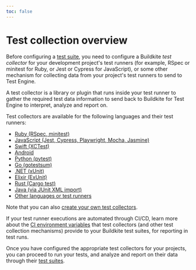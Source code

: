 ```yaml
---
toc: false
---
```


# Test collection overview

Before configuring a [test suite](/docs/test-engine/test-suites), you need to configure a Buildkite _test collector_ for your development project's test runners (for example, RSpec or minitest for Ruby, or Jest or Cypress for JavaScript), or some other mechanism for collecting data from your project's test runners to send to Test Engine.

A test collector is a library or plugin that runs inside your test runner to gather the required test data information to send back to Buildkite for Test Engine to interpret, analyze and report on.

Test collectors are available for the following languages and their test runners:

- [Ruby (RSpec, minitest)](/docs/test-engine/ruby-collectors)
- [JavaScript (Jest, Cypress, Playwright, Mocha, Jasmine)](/docs/test-engine/javascript-collectors)
- [Swift (XCTest)](/docs/test-engine/swift-collectors)
- [Android](/docs/test-engine/android-collectors)
- [Python (pytest)](/docs/test-engine/python-collectors)
- [Go (gotestsum)](/docs/test-engine/golang-collectors)
- [.NET (xUnit)](/docs/test-engine/dotnet-collectors)
- [Elixir (ExUnit)](/docs/test-engine/elixir-collectors)
- [Rust (Cargo test)](/docs/test-engine/rust-collectors)
- [Java (via JUnit XML import)](/docs/test-engine/importing-junit-xml)
- [Other languages or test runners](/docs/test-engine/other-collectors)

Note that you can also [create your own test collectors](/docs/test-engine/your-own-collectors).

If your test runner executions are automated through CI/CD, learn more about the [CI environment variables](/docs/test-engine/ci-environments) that test collectors (and other test collection mechanisms) provide to your Buildkite test suites, for reporting in test runs.

Once you have configured the appropriate test collectors for your projects, you can proceed to run your tests, and analyze and report on their data through their [test suites](/docs/test-engine/test-suites).

